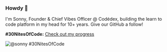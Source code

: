 ### Howdy 👋

I'm Sonny, Founder & Chief Vibes Officer @ Codédex, building the learn to code platform in my head for 10+ years. Give our GitHub a follow!

<!--
**sonnynomnom/sonnynomnom** is a ✨ _special_ ✨ repository because its `README.md` (this file) appears on your GitHub profile.

Here are some ideas to get you started:

- 🔭 I’m currently working on ...
- 🌱 I’m currently learning ...
- 👯 I’m looking to collaborate on ...
- 🤔 I’m looking for help with ...
- 💬 Ask me about ...
- 📫 How to reach me: ...
- 😄 Pronouns: ...
- ⚡ Fun fact: ...
-->

**#30NitesOfCode:**
[Check out my progress](https://codedex.io/@sonny/30-nites-of-code)  

![@sonny #30NitesOfCode](https://codedex.io/api/petStatus?user=sonny)
